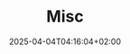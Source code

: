 ---
weight: 999
title: "Misc"
description: "[Fonera](./misc/fonera) • [Google](./misc/google) • [LaTeX](./misc/latex) • [Misc](./misc/misc) • [Soekris](./misc/soekris)"
icon: "shuffle"
date: "2025-04-04T04:16:04+02:00"
lastmod: "2025-04-04T04:16:04+02:00"
toc: false
---